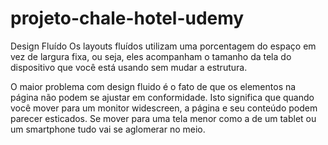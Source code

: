 # projeto-chale-hotel-udemy

Design Fluído
Os layouts fluídos utilizam uma porcentagem do espaço em vez de largura fixa, ou seja, eles acompanham o tamanho da tela do dispositivo que você está usando sem mudar a estrutura.

O maior problema com design fluido é o fato de que os elementos na página não podem se ajustar em conformidade. Isto significa que quando você mover para um monitor widescreen, a página e seu conteúdo podem parecer esticados. Se mover para uma tela menor como a de um tablet ou um smartphone tudo vai se aglomerar no meio.

